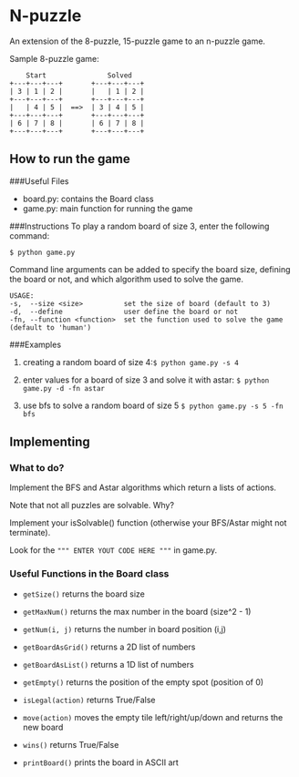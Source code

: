 # N-puzzle

An extension of the 8-puzzle, 15-puzzle game to an n-puzzle game.

Sample 8-puzzle game:

        Start               Solved
    +---+---+---+       +---+---+---+
    | 3 | 1 | 2 |       |   | 1 | 2 |
    +---+---+---+       +---+---+---+
    |   | 4 | 5 |  ==>  | 3 | 4 | 5 |
    +---+---+---+       +---+---+---+
    | 6 | 7 | 8 |       | 6 | 7 | 8 |
    +---+---+---+       +---+---+---+

## How to run the game
###Useful Files

- board.py: contains the Board class
- game.py: main function for running the game

###Instructions
To play a random board of size 3, enter the following command:

```
$ python game.py
```

Command line arguments can be added to specify the board size, defining the board or not, and which algorithm used to solve the game.

	USAGE:
	-s,  --size <size>          set the size of board (default to 3)
	-d,  --define               user define the board or not
	-fn, --function <function>  set the function used to solve the game (default to 'human')

###Examples

1. creating a random board of size 4:```$ python game.py -s 4```

2. enter values for a board of size 3 and solve it with astar: ```$ python game.py -d -fn astar```

3. use bfs to solve a random board of size 5
```$ python game.py -s 5 -fn bfs```

## Implementing

### What to do?

Implement the BFS and Astar algorithms which return a lists of actions.

Note that not all puzzles are solvable. Why?

Implement your isSolvable() function (otherwise your BFS/Astar might not terminate).

Look for the `""" ENTER YOUT CODE HERE """` in game.py.

### Useful Functions in the Board class

- `getSize()` returns the board size

- `getMaxNum()` returns the max number in the board (size^2 - 1)

- `getNum(i, j)` returns the number in board position (i,j)

- `getBoardAsGrid()` returns a 2D list of numbers

- `getBoardAsList()` returns a 1D list of numbers

- `getEmpty()` returns the position of the empty spot (position of 0)

- `isLegal(action)` returns True/False

- `move(action)` moves the empty tile left/right/up/down and returns the new board

- `wins()` returns True/False

- `printBoard()` prints the board in ASCII art